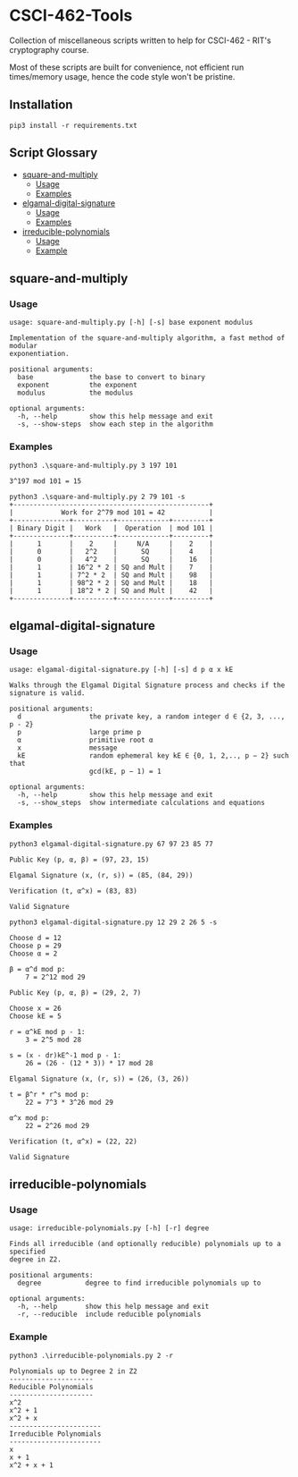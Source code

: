 # CSCI-462-Tools

Collection of miscellaneous scripts written to help for CSCI-462 - RIT's cryptography course.

Most of these scripts are built for convenience, not efficient run times/memory usage, hence the code style won't be pristine.

## Installation

```
pip3 install -r requirements.txt
```

## Script Glossary
- [square-and-multiply](#square-and-multiply)
  - [Usage](#usage)
  - [Examples](#examples)
- [elgamal-digital-signature](#elgamal-digital-signature)
  - [Usage](#usage-1)
  - [Examples](#examples-1)
- [irreducible-polynomials](#irreducible-polynomials)
  - [Usage](#usage-2)
  - [Example](#example)

## square-and-multiply

### Usage

```
usage: square-and-multiply.py [-h] [-s] base exponent modulus

Implementation of the square-and-multiply algorithm, a fast method of modular
exponentiation.

positional arguments:
  base              the base to convert to binary
  exponent          the exponent
  modulus           the modulus

optional arguments:
  -h, --help        show this help message and exit
  -s, --show-steps  show each step in the algorithm
```

### Examples

```
python3 .\square-and-multiply.py 3 197 101

3^197 mod 101 = 15
```

```
python3 .\square-and-multiply.py 2 79 101 -s
+-------------------------------------------------+
|            Work for 2^79 mod 101 = 42           |
+--------------+----------+-------------+---------+
| Binary Digit |   Work   |  Operation  | mod 101 |
+--------------+----------+-------------+---------+
|      1       |    2     |     N/A     |    2    |
|      0       |   2^2    |      SQ     |    4    |
|      0       |   4^2    |      SQ     |    16   |
|      1       | 16^2 * 2 | SQ and Mult |    7    |
|      1       | 7^2 * 2  | SQ and Mult |    98   |
|      1       | 98^2 * 2 | SQ and Mult |    18   |
|      1       | 18^2 * 2 | SQ and Mult |    42   |
+--------------+----------+-------------+---------+
```

## elgamal-digital-signature

### Usage

```
usage: elgamal-digital-signature.py [-h] [-s] d p α x kE

Walks through the Elgamal Digital Signature process and checks if the
signature is valid.

positional arguments:
  d                 the private key, a random integer d ∈ {2, 3, ..., p - 2}
  p                 large prime p
  α                 primitive root α
  x                 message
  kE                random ephemeral key kE ∈ {0, 1, 2,.., p − 2} such that
                    gcd(kE, p − 1) = 1

optional arguments:
  -h, --help        show this help message and exit
  -s, --show_steps  show intermediate calculations and equations
```

### Examples

```
python3 elgamal-digital-signature.py 67 97 23 85 77

Public Key (p, α, β) = (97, 23, 15)

Elgamal Signature (x, (r, s)) = (85, (84, 29))

Verification (t, α^x) = (83, 83)

Valid Signature
```

```
python3 elgamal-digital-signature.py 12 29 2 26 5 -s

Choose d = 12
Choose p = 29
Choose α = 2

β = α^d mod p:
	7 = 2^12 mod 29

Public Key (p, α, β) = (29, 2, 7)

Choose x = 26
Choose kE = 5

r = α^kE mod p - 1:
	3 = 2^5 mod 28

s = (x - dr)kE^-1 mod p - 1:
	26 = (26 - (12 * 3)) * 17 mod 28

Elgamal Signature (x, (r, s)) = (26, (3, 26))

t = β^r * r^s mod p:
	22 = 7^3 * 3^26 mod 29

α^x mod p:
	22 = 2^26 mod 29

Verification (t, α^x) = (22, 22)

Valid Signature
```

## irreducible-polynomials

### Usage

```
usage: irreducible-polynomials.py [-h] [-r] degree

Finds all irreducible (and optionally reducible) polynomials up to a specified
degree in Z2.

positional arguments:
  degree           degree to find irreducible polynomials up to

optional arguments:
  -h, --help       show this help message and exit
  -r, --reducible  include reducible polynomials
```

### Example

```
python3 .\irreducible-polynomials.py 2 -r

Polynomials up to Degree 2 in Z2
---------------------
Reducible Polynomials
---------------------
x^2
x^2 + 1
x^2 + x
-----------------------
Irreducible Polynomials
-----------------------
x
x + 1
x^2 + x + 1
```